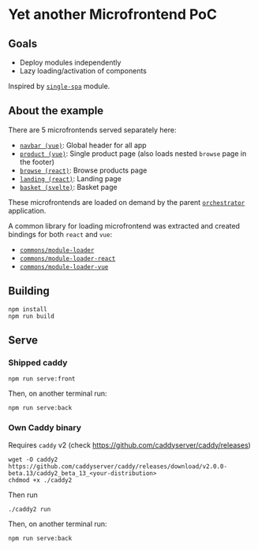 # Yet another Microfrontend PoC

## Goals

- Deploy modules independently
- Lazy loading/activation of components

Inspired by [`single-spa`](https://single-spa.js.org/) module.

## About the example

There are 5 microfrontends served separately here:

- [`navbar (vue)`](./apps/navbar): Global header for all app
- [`product (vue)`](./apps/product): Single product page (also loads nested `browse` page in the footer)
- [`browse (react)`](./apps/browse): Browse products page
- [`landing (react)`](./apps/landing): Landing page
- [`basket (svelte)`](./apps/basket): Basket page

These microfrontends are loaded on demand by the parent [`orchestrator`](./orchestrator) application.

A common library for loading microfrontend was extracted and created bindings for both `react` and `vue`:

- [`commons/module-loader`](./commons/module-loader)
- [`commons/module-loader-react`](./commons/module-loader-react)
- [`commons/module-loader-vue`](./commons/module-loader-vue)

## Building

```
npm install
npm run build
```

## Serve

### Shipped caddy

```
npm run serve:front
```

Then, on another terminal run:

```
npm run serve:back
```

### Own Caddy binary

Requires `caddy` v2 (check https://github.com/caddyserver/caddy/releases)

```
wget -O caddy2 https://github.com/caddyserver/caddy/releases/download/v2.0.0-beta.13/caddy2_beta_13_<your-distribution>
chdmod +x ./caddy2
```

Then run

```
./caddy2 run
```

Then, on another terminal run:

```
npm run serve:back
```
